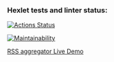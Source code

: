 ### Hexlet tests and linter status:
[![Actions Status](https://github.com/asenka0301/frontend-bootcamp-project-11/workflows/hexlet-check/badge.svg)](https://github.com/asenka0301/frontend-bootcamp-project-11/actions)

[![Maintainability](https://api.codeclimate.com/v1/badges/fbb00c64b8b89289ec1f/maintainability)](https://codeclimate.com/github/asenka0301/frontend-bootcamp-project-11/maintainability)

 [RSS aggregator Live Demo](https://frontend-bootcamp-project-11.vercel.app/)